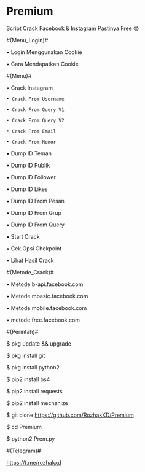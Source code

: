 # Premium

Script Crack Facebook & Instagram Pastinya Free 😎

#(Menu_Login)#

• Login Menggunakan Cookie

• Cara Mendapatkan Cookie

#(Menu)#

• Crack Instagram

    • Crack From Username

    • Crack From Query V1

    • Crack From Query V2

    • Crack From Email

    • Crack From Nomor

• Dump ID Teman

• Dump ID Publik

• Dump ID Follower

• Dump ID Likes

• Dump ID From Pesan

• Dump ID From Grup

• Dump ID From Query

• Start Crack

• Cek Opsi Chekpoint

• Lihat Hasil Crack

#(Metode_Crack)#

• Metode b-api.facebook.com

• Metode mbasic.facebook.com

• Metode mobile.facebook.com

• metode free.facebook.com

#(Perintah)#

$ pkg update && upgrade

$ pkg install git

$ pkg install python2

$ pip2 install bs4

$ pip2 install requests

$ pip2 install mechanize

$ git clone https://github.com/RozhakXD/Premium

$ cd Premium

$ python2 Prem.py

#(Telegram)#

https://t.me/rozhakxd
